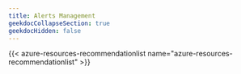 ```yaml
---
title: Alerts Management
geekdocCollapseSection: true
geekdocHidden: false
---
```


{{< azure-resources-recommendationlist name="azure-resources-recommendationlist" >}}
